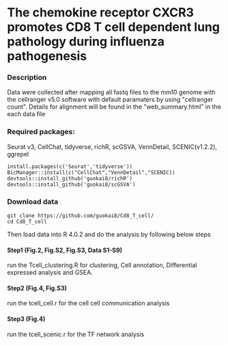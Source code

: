 # The chemokine receptor CXCR3 promotes CD8 T cell dependent lung pathology during influenza pathogenesis
### Description
Data were collected after mapping all fastq files to the mm10 genome with the cellranger v5.0 software with default paramaters by using "cellranger count". Details for alignment will be found in the "web_summary.html" in the each data file
### Required packages:
Seurat v3, CellChat, tidyverse, richR, scGSVA, VennDetail, SCENIC(v1.2.2), ggrepel
```{}
install.packages(c('Seurat','tidyverse'))
BicManager::install(c("CellChat","VennDetail","SCENIC))
devtools::install_github('guokai8/richR')
devtools::install_github('guokai8/scGSVA')
```
### Download data 
```{}
git clone https://github.com/guokai8/Cd8_T_cell/
cd Cd8_T_cell
```
Then load data into R 4.0.2 and do the analysis by following below steps
#### Step1 (Fig.2, Fig.S2, Fig.S3, Data S1-S9)
run the Tcell_clustering.R for clustering, Cell annotation, Differential expressed analysis and GSEA.

#### Step2 (Fig.4, Fig.S3)
run the tcell_cell.r for the cell cell communication analysis

#### Step3 (Fig.4)
run the tcell_scenic.r for the TF network analysis

